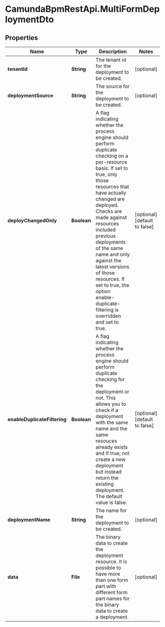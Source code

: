 # CamundaBpmRestApi.MultiFormDeploymentDto

## Properties

Name | Type | Description | Notes
------------ | ------------- | ------------- | -------------
**tenantId** | **String** | The tenant id for the deployment to be created. | [optional] 
**deploymentSource** | **String** | The source for the deployment to be created. | [optional] 
**deployChangedOnly** | **Boolean** | A flag indicating whether the process engine should perform duplicate checking on a per-resource basis. If set to true, only those resources that have actually changed are deployed. Checks are made against resources included previous deployments of the same name and only against the latest versions of those resources. If set to true, the option enable-duplicate-filtering is overridden and set to true. | [optional] [default to false]
**enableDuplicateFiltering** | **Boolean** | A flag indicating whether the process engine should perform duplicate checking for the deployment or not. This allows you to check if a deployment with the same name and the same resouces already exists and if true, not create a new deployment but instead return the existing deployment. The default value is false. | [optional] [default to false]
**deploymentName** | **String** | The name for the deployment to be created. | [optional] 
**data** | **File** | The binary data to create the deployment resource. It is possible to have more than one form part with different form part names for the binary data to create a deployment. | [optional] 


